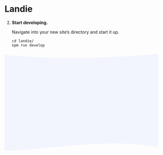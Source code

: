 <h1>Landie</h1>

2.  **Start developing.**

    Navigate into your new site’s directory and start it up.

    ```shell
    cd landie/
    npm run develop
    ```
<svg className={background} width="1440" height="934" viewBox="0 0 1440 934" fill="none" xmlns="http://www.w3.org/2000/svg">
                <path opacity="0.5" d="M-180.619 8.87117C600.105 120.345 1567.81 8.87117 1567.81 8.87117C1567.81 8.87117 2204.05 1073.91 1567.81 918.119C931.579 762.324 302.629 963.782 -180.619 918.119C-663.866 872.455 -961.342 -102.602 -180.619 8.87117Z" fill="#E7ECFF"/>
            </svg>